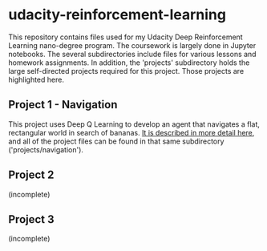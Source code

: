 # udacity-reinforcement-learning
This repository contains files used for my Udacity Deep Reinforcement Learning nano-degree program.
The coursework is largely done in Jupyter notebooks. The several subdirectories include files for
various lessons and homework assignments. In addition, the 'projects' subdirectory holds the large
self-directed projects required for this project.  Those projects are highlighted here.

## Project 1 - Navigation

This project uses Deep Q Learning to develop an agent that navigates a flat, rectangular world in
search of bananas.  [It is described in more detail here](projects/navigation/navigation_readme.md),
and all of the project files can be found in that same subdirectory ('projects/navigation').

## Project 2

(incomplete)

## Project 3

(incomplete)

